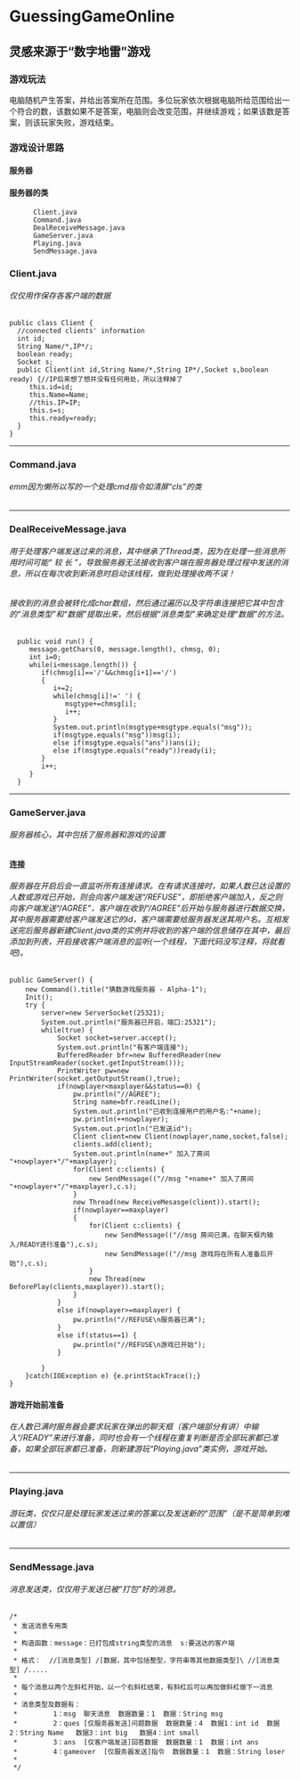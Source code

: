 # GuessingGameOnline


## 灵感来源于“数字地雷”游戏



### 游戏玩法

   电脑随机产生答案，并给出答案所在范围。多位玩家依次根据电脑所给范围给出一个符合的数，该数如果不是答案，电脑则会改变范围，并继续游戏；如果该数是答案，则该玩家失败，游戏结束。


### 游戏设计思路

   #### 服务器
   
   #### 服务器的类
          Client.java
          Command.java
          DealReceiveMessage.java
          GameServer.java
          Playing.java
          SendMessage.java
   
   
   ### Client.java
   
  ###### 仅仅用作保存各客户端的数据
    public class Client {
      //connected clients' information
      int id;
      String Name/*,IP*/;
      boolean ready;
      Socket s;
      public Client(int id,String Name/*,String IP*/,Socket s,boolean ready) {//IP后来想了想并没有任何用处，所以注释掉了
         this.id=id;
         this.Name=Name;
         //this.IP=IP;
         this.s=s;
         this.ready=ready;
      }
    }
   
------------------------------------------------ 
   
   ### Command.java
   
  ###### emm因为懒所以写的一个处理cmd指令如清屏“cls”的类
   
------------------------------------------------  
   
   ### DealReceiveMessage.java
   
  ###### 用于处理客户端发送过来的消息，其中继承了Thread类，因为在处理一些消息所用时间可能“ 较  长 ”，导致服务器无法接收到客户端在服务器处理过程中发送的消息，所以在每次收到新消息时启动该线程，做到处理接收两不误！
       
   
  ###### 接收到的消息会被转化成char数组，然后通过遍历以及字符串连接把它其中包含的“消息类型”和“数据”提取出来，然后根据“消息类型”来确定处理“数据”的方法。
      public void run() {
         message.getChars(0, message.length(), chmsg, 0);
         int i=0;
         while(i<message.length()) {
            if(chmsg[i]=='/'&&chmsg[i+1]=='/')
            {
               i+=2;
               while(chmsg[i]!=' ') {
                  msgtype+=chmsg[i];
                  i++;
               }
               System.out.println(msgtype+msgtype.equals("msg"));
               if(msgtype.equals("msg"))msg(i);
               else if(msgtype.equals("ans"))ans(i);
               else if(msgtype.equals("ready"))ready(i);
            }
            i++;
         }
      }
   
------------------------------------------------

   ### GameServer.java
   
   ###### 服务器核心，其中包括了服务器和游戏的设置
   
   #### 连接
   ###### 服务器在开启后会一直监听所有连接请求。在有请求连接时，如果人数已达设置的人数或游戏已开始，则会向客户端发送“/REFUSE”，即拒绝客户端加入，反之则向客户端发送“/AGREE”，客户端在收到“/AGREE”后开始与服务器进行数据交换，其中服务器需要给客户端发送它的id，客户端需要给服务器发送其用户名。互相发送完后服务器新建Client.java类的实例并将收到的客户端的信息储存在其中，最后添加到列表，开启接收客户端消息的监听(一个线程，下面代码没写注释，将就看吧)。
   	public GameServer() {
		new Command().title("猜数游戏服务器 - Alpha-1");
		Init();
		try {
			server=new ServerSocket(25321);
			System.out.println("服务器已开启，端口:25321");
			while(true) {
				Socket socket=server.accept();
				System.out.println("有客户端连接");
				BufferedReader bfr=new BufferedReader(new InputStreamReader(socket.getInputStream()));
				PrintWriter pw=new PrintWriter(socket.getOutputStream(),true);
				if(nowplayer<maxplayer&&status==0) {
					pw.println("//AGREE");
					String name=bfr.readLine();
					System.out.println("已收到连接用户的用户名:"+name);
					pw.println(++nowplayer);
					System.out.println("已发送id");
					Client client=new Client(nowplayer,name,socket,false);
					clients.add(client);
					System.out.println(name+" 加入了房间  "+nowplayer+"/"+maxplayer);
					for(Client c:clients) {
						new SendMessage(("//msg "+name+" 加入了房间  "+nowplayer+"/"+maxplayer),c.s);
					}
					new Thread(new ReceiveMesasge(client)).start();
					if(nowplayer==maxplayer)
					{
						for(Client c:clients) {
							new SendMessage(("//msg 房间已满，在聊天框内输入/READY进行准备"),c.s);
							new SendMessage(("//msg 游戏将在所有人准备后开始"),c.s);
						}
						new Thread(new BeforePlay(clients,maxplayer)).start();
					}
				}
				else if(nowplayer>=maxplayer) {
					pw.println("//REFUSE\n服务器已满");
				}
				else if(status==1) {
					pw.println("//REFUSE\n游戏已开始");
				}
				
			}
		}catch(IOException e) {e.printStackTrace();}
	}
   
   #### 游戏开始前准备
   ###### 在人数已满时服务器会要求玩家在弹出的聊天框（客户端部分有讲）中输入“/READY”来进行准备，同时也会有一个线程在重复判断是否全部玩家都已准备，如果全部玩家都已准备，则新建游玩“Playing.java”类实例，游戏开始。
      
------------------------------------------------

   ### Playing.java
   
   ###### 游玩类，仅仅只是处理玩家发送过来的答案以及发送新的“范围”（是不是简单到难以置信）
      
------------------------------------------------

   ### SendMessage.java
   
   ###### 消息发送类，仅仅用于发送已被“打包”好的消息。
    /*
	 * 发送消息专用类
	 * 
	 * 构造函数：message：已打包成string类型的消息  s:要送达的客户端
	 * 
	 * 格式：  //[消息类型] /[数据，其中包括整型，字符串等其他数据类型]\ //[消息类型] /.....
	 * 
	 * 每个消息以两个左斜杠开始，以一个右斜杠结束，有斜杠后可以再加做斜杠做下一消息
	 * 
	 * 消息类型及数据有：
	 *         1：msg  聊天消息  数据数量：1  数据：String msg
	 *         2：ques [仅服务器发送]问题数据  数据数量：4  数据1：int id  数据2：String Name   数据3：int big   数据4：int small
	 *         3：ans  [仅客户端发送]回答数据  数据数量：1  数据：int ans
	 *         4：gameover  [仅服务器发送]指令  数据数量：1  数据：String loser
	 *         
	 */
   
